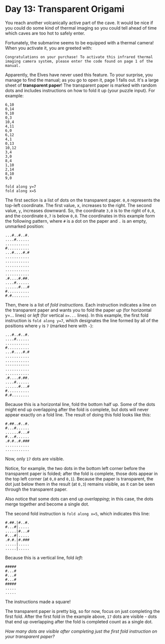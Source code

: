 # Day 13: Transparent Origami

You reach another volcanically active part of the cave.
It would be nice if you could do some kind of thermal imaging so you could tell ahead of time which caves are too hot to safely enter.

Fortunately, the submarine seems to be equipped with a thermal camera!
When you activate it, you are greeted with:

```
Congratulations on your purchase! To activate this infrared thermal imaging camera system, please enter the code found on page 1 of the manual.
```

Apparently, the Elves have never used this feature.
To your surprise, you manage to find the manual; as you go to open it, page 1 falls out.
It's a large sheet of **transparent paper**! The transparent paper is marked with random dots and includes instructions on how to fold it up (your puzzle input).
For example:

```
6,10
0,14
9,10
0,3
10,4
4,11
6,0
6,12
4,1
0,13
10,12
3,4
3,0
8,4
1,10
2,14
8,10
9,0

fold along y=7
fold along x=5
```

The first section is a list of dots on the transparent paper.
`0,0` represents the top-left coordinate. The first value, x, increases to the right.
The second value, `y`, increases downward.
So, the coordinate `3,0` is to the right of `0,0`, and the coordinate `0,7` is below `0,0`. The coordinates in this example form the following pattern, where `#` is a dot on the paper and `.` is an empty, unmarked position:

```
...#..#..#.
....#......
...........
#..........
...#....#.#
...........
...........
...........
...........
...........
.#....#.##.
....#......
......#...#
#..........
#.#........
```

Then, there is a list of *fold instructions*.
Each instruction indicates a line on the transparent paper and wants you to fold the paper *up* (for horizontal y=... lines) or *left* (for vertical `x=...` lines).
In this example, the first fold instruction is `fold along y=7`, which designates the line formed by all of the positions where `y` is `7` (marked here with `-`):

```
...#..#..#.
....#......
...........
#..........
...#....#.#
...........
...........
-----------
...........
...........
.#....#.##.
....#......
......#...#
#..........
#.#........
```

Because this is a horizontal line, fold the bottom half up.
Some of the dots might end up overlapping after the fold is complete, but dots will never appear exactly on a fold line.
The result of doing this fold looks like this:

```
#.##..#..#.
#...#......
......#...#
#...#......
.#.#..#.###
...........
...........
```

Now, only `17` dots are visible.

Notice, for example, the two dots in the bottom left corner before the transparent paper is folded; after the fold is complete, those dots appear in the top left corner (at `0,0` and `0,1`).
Because the paper is transparent, the dot just below them in the result (at `0,3`) remains visible, as it can be seen through the transparent paper.

Also notice that some dots can end up *overlapping*; in this case, the dots merge together and become a single dot.

The second fold instruction is `fold along x=5`, which indicates this line:

```
#.##.|#..#.
#...#|.....
.....|#...#
#...#|.....
.#.#.|#.###
.....|.....
.....|.....
```

Because this is a vertical line, fold *left*:

```
#####
#...#
#...#
#...#
#####
.....
.....
```

The instructions made a square!

The transparent paper is pretty big, so for now, focus on just completing the first fold.
After the first fold in the example above, `17` dots are visible - dots that end up overlapping after the fold is completed count as a single dot.

*How many dots are visible after completing just the first fold instruction on your transparent paper?*
